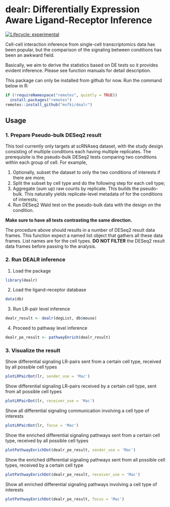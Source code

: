 # dealr: Differentially Expression Aware Ligand-Receptor Inference

<!-- badges: start -->
[![Lifecycle: experimental](https://img.shields.io/badge/lifecycle-experimental-orange.svg)](https://lifecycle.r-lib.org/articles/stages.html#experimental)
<!-- badges: end -->

Cell-cell interaction inference from single-cell transcriptomics data has been popular, but the comparison of the signaling between conditions has been an awkward field. 

Basically, we aim to derive the statistics based on DE tests so it provides evident inference. Please see function manuals for detail description.

This package can only be installed from github for now. Run the command below in R:

```r
if (!requireNamespace("remotes", quietly = TRUE)) 
  install.packages("remotes")
remotes::install_github("mvfki/dealr")
```

## Usage

### 1. Prepare Pseudo-bulk DESeq2 result

This tool currently only targets at scRNAseq dataset, with the study design 
consisting of multiple conditions each having multiple replicates. The 
prerequisite is the pseudo-bulk DESeq2 tests comparing two conditions within 
each group of cell. For example,

1. Optionally, subset the dataset to only the two conditions of interests if 
there are more;
2. Split the subset by cell type and do the following step for each cell type;
3. Aggregate (sum up) raw counts by replicate. This builds the pseudo-bulk. This 
naturally yields replicate-level metadata of for the conditions of interests;
4. Run DESeq2 Wald test on the pseudo-bulk data with the design on the condition.

**Make sure to have all tests contrasting the same direction.**

The procedure above should results in a number of DESeq2 result data frames. 
This function expect a named list object that gathers all these data frames. 
List names are for the cell types. **DO NOT FILTER** the DESeq2 result data 
frames before passing to the analysis.

### 2. Run DEALR inference

1. Load the package

```r
library(dealr)
```

2. Load the ligand-receptor database

```r
data(db)
```

3. Run LR-pair level inference

```r
dealr_result <- dealr(degList, db$mouse)
```

4. Proceed to pathway level inference

```r
dealr_pe_result <- pathwayEnrich(dealr_result)
```

### 3. Visualize the result

Show differential signaling LR-pairs sent from a certain cell type, received by all possible cell types

```r
plotLRPairDot(lr, sender_use = 'Mac')
```

Show differential signaling LR-pairs received by a certain cell type, sent from all possible cell types

```r
plotLRPairDot(lr, receiver_use = 'Mac')
```

Show all differential signaling communication involving a cell type of interests

```r
plotLRPairDot(lr, focus = 'Mac')
```

Show the enriched differential signaling pathways sent from a certain cell type, received by all possible cell types

```r
plotPathwayEnrichDot(dealr_pe_result, sender_use = 'Mac')
```

Show the enriched differential signaling pathways sent from all possible cell types, received by a certain cell type

```r
plotPathwayEnrichDot(dealr_pe_result, receiver_use = 'Mac')
```

Show all enriched differential signaling pathways involving a cell type of interests

```r
plotPathwayEnrichDot(dealr_pe_result, focus = 'Mac')
```
